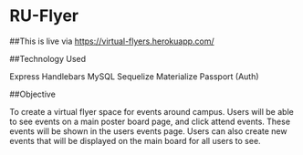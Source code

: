 # RU-Flyer

##This is live via https://virtual-flyers.herokuapp.com/

##Technology Used

Express
Handlebars
MySQL
Sequelize
Materialize
Passport (Auth)

##Objective

To create a virtual flyer space for events around campus.
Users will be able to see events on a main poster board page, and click attend events.
These events will be shown in the users events page.
Users can also create new events that will be displayed on the main board for all users to see.
